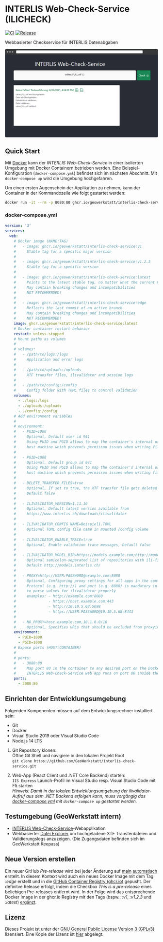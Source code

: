 # INTERLIS Web-Check-Service (ILICHECK)

[![CI](https://github.com/GeoWerkstatt/interlis-check-service/actions/workflows/ci.yml/badge.svg)](https://github.com/GeoWerkstatt/interlis-check-service/actions/workflows/ci.yml)
[![Release](https://github.com/GeoWerkstatt/interlis-check-service/actions/workflows/release.yml/badge.svg)](https://github.com/GeoWerkstatt/interlis-check-service/actions/workflows/release.yml)

Webbasierter Checkservice für INTERLIS Datenabgaben

![INTERLIS Web-Check-Service](./assets/ilicheck_app_screenshot.png)

## Quick Start

Mit [Docker](https://www.docker.com/) kann der *INTERLIS Web-Check-Service* in einer isolierten Umgebung mit Docker Containern betrieben werden. Eine Beispiel-Konfiguration (`docker-compose.yml`) befindet sich im nächsten Abschnitt. Mit `docker-compose up` wird die Umgebung hochgefahren.

Um einen ersten Augenschein der Applikation zu nehmen, kann der Container in der Kommandozeile wie folgt gestartet werden:

```bash
docker run -it --rm -p 8080:80 ghcr.io/geowerkstatt/interlis-check-service
```

### docker-compose.yml

```yaml
version: '3'
services:
  web:
    # Docker image (NAME:TAG)
    #   - image: ghcr.io/geowerkstatt/interlis-check-service:v1
    #     Stable tag for a specific major version
    #
    #   - image: ghcr.io/geowerkstatt/interlis-check-service:v1.2.3
    #     Stable tag for a specific version
    #
    #   - image: ghcr.io/geowerkstatt/interlis-check-service:latest
    #     Points to the latest stable tag, no matter what the current major version is
    #     May contain breaking changes and incompatibilities
    #     NOT RECOMMENDED!
    #
    #   - image: ghcr.io/geowerkstatt/interlis-check-service:edge
    #     Reflects the last commit of an active branch
    #     May contain breaking changes and incompatibilities
    #     NOT RECOMMENDED!
    image: ghcr.io/geowerkstatt/interlis-check-service:latest
    # Docker container restart behavior
    restart: unless-stopped
    # Mount paths as volumes
    #
    # volumes:
    #   - /path/to/logs:/logs
    #     Application and error logs
    #
    #   - /path/to/uploads:/uploads
    #     XTF transfer files, ilivalidator and session logs
    #
    #   - /path/to/config:/config
    #     Config folder with TOML files to control validation
    volumes:
      - ./logs:/logs
      - ./uploads:/uploads
      - ./config:/config
    # Add environment variables
    #
    # environment:
    #   - PUID=1000
    #     Optional, Default user id 941
    #     Using PUID and PGID allows to map the container's internal user to a user on the
    #     host machine which prevents permisson issues when writing files to the mounted volume
    #
    #   - PGID=1000
    #     Optional, Default group id 941
    #     Using PUID and PGID allows to map the container's internal user to a user on the
    #     host machine which prevents permisson issues when writing files to the mounted volume
    #
    #   - DELETE_TRANSFER_FILES=true
    #     Optional, If set to true, the XTF transfer file gets deleted right after validation
    #     Default false
    #
    #   - ILIVALIDATOR_VERSION=1.11.10
    #     Optional, Default latest version available from
    #     https://www.interlis.ch/downloads/ilivalidator
    #
    #   - ILIVALIDATOR_CONFIG_NAME=Beispiel1.TOML
    #     Optional TOML config file name in mounted /config volume
    #
    #   - ILIVALIDATOR_ENABLE_TRACE=true
    #     Optional, Enable validation trace messages, Default false
    #
    #   - ILIVALIDATOR_MODEL_DIR=https://models.example.com;http://models.interlis.ch/
    #     Optional semicolon-separated list of repositories with ili-files
    #     Default http://models.interlis.ch/
    #
    #   - PROXY=http://USER:PASSWORD@example.com:8080
    #     Optional, Configuring proxy settings for all apps in the container
    #     Protocol (e.g. http://) and port (e.g. 8080) is mandatory in order do be able
    #     to parse values for ilivalidator properly
    #     examples: - http://example.com:8080
    #               - https://host.example.com:443
    #               - http://10.10.5.68:5698
    #               - https://USER:PASSWORD@10.10.5.68:8443
    #
    #   - NO_PROXY=host.example.com,10.1.0.0/16
    #     Optional, Specifies URLs that should be excluded from proxying
    environment:
      - PUID=1000
      - PGID=1000
    # Expose ports (HOST:CONTAINER)
    #
    # ports:
    #   - 3080:80
    #     Map port 80 in the container to any desired port on the Docker host
    #     INTERLIS Web-Check-Service web app runs on port 80 inside the container
    ports:
      - 3080:80
```

## Einrichten der Entwicklungsumgebung

Folgenden Komponenten müssen auf dem Entwicklungsrechner installiert sein:

* Git
* Docker
* Visual Studio 2019 oder Visual Studio Code
* Node.js 14 LTS

1. Git Repository klonen:  
   Öffne Git Shell und navigiere in den lokalen Projekt Root  
   `git clone https://github.com/GeoWerkstatt/interlis-check-service.git`

1. Web-App (React Client und .NET Core Backend) starten:  
   `IIS Express` Launch-Profil im Visual Studio resp. Visual Studio Code mit F5 starten  
   _Hinweis: Damit in der lokalen Entwicklungsumgebung der ilivalidator-Aufruf aus dem .NET Backend erfolgen kann, muss vorgängig das [docker-compose.yml](./docker-compose.yml) mit `docker-compose up` gestartet werden._

## Testumgebung (GeoWerkstatt intern)

* [INTERLIS Web-Check-Service](https://ilicheck.geow.cloud/)-Webapplikation
* Webbasierter [Datei Explorer](https://ilicheck-filebrowser.geow.cloud/files/) um hochgeladene XTF Transferdateien und Validierungslogs anzuzeigen. (Die Zugangsdaten befinden sich im GeoWerkstatt Keepass)

## Neue Version erstellen

Ein neuer GitHub _Pre-release_ wird bei jeder Änderung auf [main](https://github.com/GeoWerkstatt/interlis-check-service) [automatisch](./.github/workflows/pre-release.yml) erstellt. In diesem Kontext wird auch ein neues Docker Image mit dem Tag _:edge_ erstellt und in die [GitHub Container Registry (ghcr.io)](https://github.com/geowerkstatt/interlis-check-service/pkgs/container/interlis-check-service) gepusht. Der definitve Release erfolgt, indem die Checkbox _This is a pre-release_ eines beliebigen Pre-releases entfernt wird. In der Folge wird das entsprechende Docker Image in der ghcr.io Registry mit den Tags (bspw.: _:v1_, _:v1.2.3_ und _:latest_) [ergänzt](./.github/workflows/release.yml).

## Lizenz

Dieses Projekt ist unter der [GNU General Public License Version 3 (GPLv3)](https://www.gnu.org/licenses/gpl-3.0.html) lizensiert. Eine Kopie der Lizenz ist [hier](./LICENSE) abgelegt.
